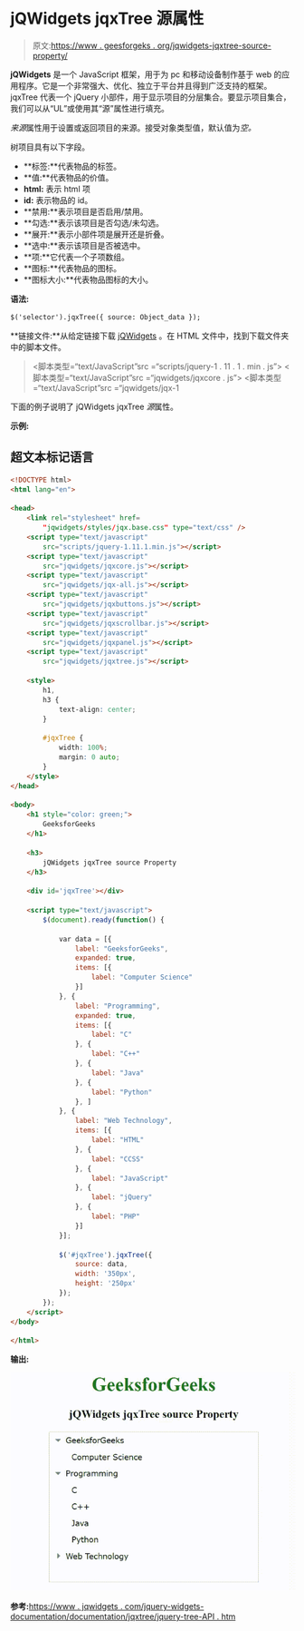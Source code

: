 # jQWidgets jqxTree 源属性

> 原文:[https://www . geesforgeks . org/jqwidgets-jqxtree-source-property/](https://www.geeksforgeeks.org/jqwidgets-jqxtree-source-property/)

**jQWidgets** 是一个 JavaScript 框架，用于为 pc 和移动设备制作基于 web 的应用程序。它是一个非常强大、优化、独立于平台并且得到广泛支持的框架。jqxTree 代表一个 jQuery 小部件，用于显示项目的分层集合。要显示项目集合，我们可以从“UL”或使用其“源”属性进行填充。

*来源*属性用于设置或返回项目的来源。接受对象类型值，默认值为*空。*

树项目具有以下字段。

*   **标签:**代表物品的标签。
*   **值:**代表物品的价值。
*   **html:** 表示 html 项
*   **id:** 表示物品的 id。
*   **禁用:**表示项目是否启用/禁用。
*   **勾选:**表示该项目是否勾选/未勾选。
*   **展开:**表示小部件项是展开还是折叠。
*   **选中:**表示该项目是否被选中。
*   **项:**它代表一个子项数组。
*   **图标:**代表物品的图标。
*   **图标大小:**代表物品图标的大小。

**语法:**

```html
$('selector').jqxTree({ source: Object_data });
```

**链接文件:**从给定链接下载 [jQWidgets](https://www.jqwidgets.com/download/) 。在 HTML 文件中，找到下载文件夹中的脚本文件。

> <link rel="”stylesheet”" href="”jqwidgets/styles/jqx.base.css”" type="”text/css”">
> <脚本类型=“text/JavaScript”src =“scripts/jquery-1 . 11 . 1 . min . js”></script>
> <脚本类型=“text/JavaScript”src =“jqwidgets/jqxcore . js”></script>
> <脚本类型=“text/JavaScript”src =“jqwidgets/jqx-1

下面的例子说明了 jQWidgets jqxTree *源*属性。

**示例:**

## 超文本标记语言

```html
<!DOCTYPE html>
<html lang="en">

<head>
    <link rel="stylesheet" href=
        "jqwidgets/styles/jqx.base.css" type="text/css" />
    <script type="text/javascript" 
        src="scripts/jquery-1.11.1.min.js"></script>
    <script type="text/javascript" 
        src="jqwidgets/jqxcore.js"></script>
    <script type="text/javascript" 
        src="jqwidgets/jqx-all.js"></script>
    <script type="text/javascript" 
        src="jqwidgets/jqxbuttons.js"></script>
    <script type="text/javascript" 
        src="jqwidgets/jqxscrollbar.js"></script>
    <script type="text/javascript" 
        src="jqwidgets/jqxpanel.js"></script>
    <script type="text/javascript" 
        src="jqwidgets/jqxtree.js"></script>

    <style>
        h1,
        h3 {
            text-align: center;
        }

        #jqxTree {
            width: 100%;
            margin: 0 auto;
        }
    </style>
</head>

<body>
    <h1 style="color: green;">
        GeeksforGeeks
    </h1>

    <h3>
        jQWidgets jqxTree source Property
    </h3>

    <div id='jqxTree'></div>

    <script type="text/javascript">
        $(document).ready(function() {

            var data = [{
                label: "GeeksforGeeks",
                expanded: true,
                items: [{
                    label: "Computer Science"
                }]
            }, {
                label: "Programming",
                expanded: true,
                items: [{
                    label: "C"
                }, {
                    label: "C++"
                }, {
                    label: "Java"
                }, {
                    label: "Python"
                }, ]
            }, {
                label: "Web Technology",
                items: [{
                    label: "HTML"
                }, {
                    label: "CCSS"
                }, {
                    label: "JavaScript"
                }, {
                    label: "jQuery"
                }, {
                    label: "PHP"
                }]
            }];

            $('#jqxTree').jqxTree({
                source: data,
                width: '350px',
                height: '250px'
            });
        });
    </script>
</body>

</html>
```

**输出:**

![](img/cee5ced257554ea0d0e73b2494f33f56.png)

**参考:**[https://www . jqwidgets . com/jquery-widgets-documentation/documentation/jqxtree/jquery-tree-API . htm](https://www.jqwidgets.com/jquery-widgets-documentation/documentation/jqxtree/jquery-tree-api.htm)